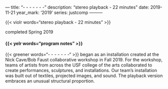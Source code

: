 —
title: “- - - - - - -”
description: “stereo playback - 22 minutes”
date: 2019-11-21
year_mark: ‘2019’
series: justcomp
———

{{< violr words=“stereo playback - 22 minutes” >}}

completed Spring 2019

#### {{< yelr words=“program notes” >}}
{{< greener words=“- - - - - - -“ >}} began as an installation created at the Nick Cave/Bob Faust collaborative workshop in Fall 2019. For the workshop, teams of artists from across the USF college of the arts collaborated to create performances, sculptures, and installations. Our team’s installation was built out of textiles, projected images, and sound. The playback version embraces an unusual structural proportion.
